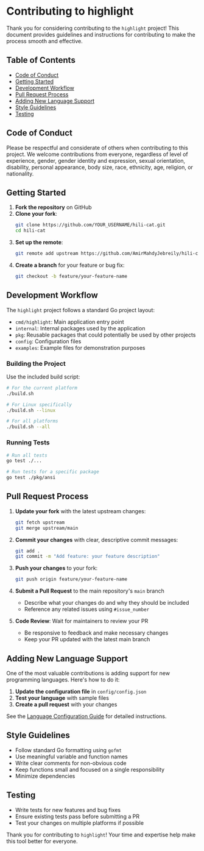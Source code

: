 # Contributing to highlight

Thank you for considering contributing to the `highlight` project! This document provides guidelines and instructions for contributing to make the process smooth and effective.

## Table of Contents
- [Code of Conduct](#code-of-conduct)
- [Getting Started](#getting-started)
- [Development Workflow](#development-workflow)
- [Pull Request Process](#pull-request-process)
- [Adding New Language Support](#adding-new-language-support)
- [Style Guidelines](#style-guidelines)
- [Testing](#testing)

## Code of Conduct

Please be respectful and considerate of others when contributing to this project. We welcome contributions from everyone, regardless of level of experience, gender, gender identity and expression, sexual orientation, disability, personal appearance, body size, race, ethnicity, age, religion, or nationality.

## Getting Started

1. **Fork the repository** on GitHub
2. **Clone your fork**:
   ```bash
   git clone https://github.com/YOUR_USERNAME/hili-cat.git
   cd hili-cat
   ```
3. **Set up the remote**:
   ```bash
   git remote add upstream https://github.com/AmirMahdyJebreily/hili-cat.git
   ```
4. **Create a branch** for your feature or bug fix:
   ```bash
   git checkout -b feature/your-feature-name
   ```

## Development Workflow

The `highlight` project follows a standard Go project layout:

- `cmd/highlight`: Main application entry point
- `internal`: Internal packages used by the application
- `pkg`: Reusable packages that could potentially be used by other projects
- `config`: Configuration files
- `examples`: Example files for demonstration purposes

### Building the Project

Use the included build script:

```bash
# For the current platform
./build.sh

# For Linux specifically
./build.sh --linux

# For all platforms
./build.sh --all
```

### Running Tests

```bash
# Run all tests
go test ./...

# Run tests for a specific package
go test ./pkg/ansi
```

## Pull Request Process

1. **Update your fork** with the latest upstream changes:
   ```bash
   git fetch upstream
   git merge upstream/main
   ```

2. **Commit your changes** with clear, descriptive commit messages:
   ```bash
   git add .
   git commit -m "Add feature: your feature description"
   ```

3. **Push your changes** to your fork:
   ```bash
   git push origin feature/your-feature-name
   ```

4. **Submit a Pull Request** to the main repository's `main` branch
   - Describe what your changes do and why they should be included
   - Reference any related issues using `#issue_number`

5. **Code Review**: Wait for maintainers to review your PR
   - Be responsive to feedback and make necessary changes
   - Keep your PR updated with the latest main branch

## Adding New Language Support

One of the most valuable contributions is adding support for new programming languages. Here's how to do it:

1. **Update the configuration file** in `config/config.json`
2. **Test your language** with sample files
3. **Create a pull request** with your changes

See the [Language Configuration Guide](CONFIG_GUIDE.md) for detailed instructions.

## Style Guidelines

- Follow standard Go formatting using `gofmt`
- Use meaningful variable and function names
- Write clear comments for non-obvious code
- Keep functions small and focused on a single responsibility
- Minimize dependencies

## Testing

- Write tests for new features and bug fixes
- Ensure existing tests pass before submitting a PR
- Test your changes on multiple platforms if possible

Thank you for contributing to `highlight`! Your time and expertise help make this tool better for everyone.
